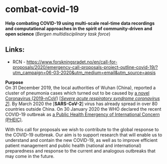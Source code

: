 # combat-covid-19

**Help combating COVID-19 using multi-scale real-time data recordings and computational approaches in the spirit of community-driven and open science** (_Bergen multidisciplinary task force_)


## Links:

- RCN -  https://www.forskningsradet.no/en/call-for-proposals/2020/emergency-call-proposals-project-outline-covid-19/?utm_campaign=06-03-2020&utm_medium=email&utm_source=apsis <br>

**Purpose**<br>
On 31 December 2019, the local authorities of Wuhan (China), reported a cluster of pneumonia cases which turned out to be caused by [a novel Coronavirus (2019-nCoV)](https://www.ecdc.europa.eu/en/novel-coronavirus-china) [[_Severe acute respiratory syndrome coronavirus 2_](https://en.wikipedia.org/wiki/Severe_acute_respiratory_syndrome_coronavirus_2)]. By March 2020 the [**SARS-CoV-2**] virus has already spread in over 80 countries outside China. On 30 January 2020 the WHO declared the recent COVID-19 outbreak as [a Public Health Emergency of International Concern (PHEIC)](https://www.who.int/news-room/detail/30-01-2020-statement-on-the-second-meeting-of-the-international-health-regulations-(2005)-emergency-committee-regarding-the-outbreak-of-novel-coronavirus-(2019-ncov)).

With this call for proposals we wish to contribute to the global response to the COVID-19 outbreak. Our aim is to support research that will enable us to understand and contain the new COVID-19, as well as to improve efficient patient management and public health (national and international) preparedness and response to the current and analogous outbreaks that may come in the future.
